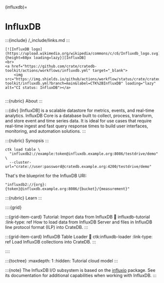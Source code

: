 (influxdb)=
# InfluxDB

:::{include} /_include/links.md
:::

```{div} .float-right .text-right
[![InfluxDB logo](https://upload.wikimedia.org/wikipedia/commons/c/c6/Influxdb_logo.svg){height=60px loading=lazy}][InfluxDB]
<br>
<a href="https://github.com/crate/cratedb-toolkit/actions/workflows/influxdb.yml" target="_blank">
    <img src="https://img.shields.io/github/actions/workflow/status/crate/cratedb-toolkit/influxdb.yml?branch=main&label=CTK%2BInfluxDB" loading="lazy" alt="CI status: InfluxDB"></a>
```
```{div} .clearfix
```

:::{rubric} About
:::

:::{div}
[InfluxDB] is a scalable datastore for metrics, events, and real-time analytics. 
InfluxDB Core is a database built to collect, process, transform, and store event
and time series data. It is ideal for use cases that require real-time ingest and
fast query response times to build user interfaces, monitoring, and automation solutions.
:::


:::{rubric} Synopsis
:::

```shell
ctk load table \
  "influxdb2://example:token@influxdb.example.org:8086/testdrive/demo" \
  --cluster-url="crate://user:password@cratedb.example.org:4200/testdrive/demo"
```

That's the blueprint for the InfluxDB URI:
```text
"influxdb2://{org}:{token}@influxdb.example.org:8086/{bucket}/{measurement}"
```

:::{rubric} Learn
:::

::::{grid}

:::{grid-item-card} Tutorial: Import data from InfluxDB
:link: influxdb-tutorial
:link-type: ref
How to load data from InfluxDB Server and files in InfluxDB line protocol
format (ILP) into CrateDB.
:::

:::{grid-item-card} InfluxDB Table Loader
:link: ctk:influxdb-loader
:link-type: ref
Load InfluxDB collections into CrateDB.
:::

::::

:::{toctree}
:maxdepth: 1
:hidden:
Tutorial <tutorial>
cloud
model
:::


:::{note}
The InfluxDB I/O subsystem is based on the [influxio] package. See its
documentation for additional capabilities when working with InfluxDB.
:::


[influxio]: https://influxio.readthedocs.io/
